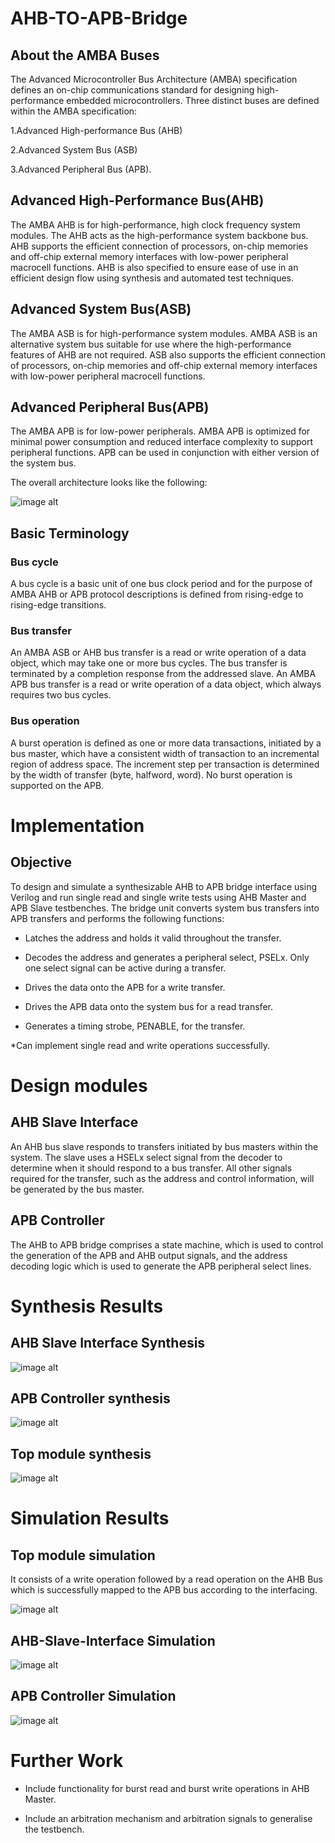 # AHB-TO-APB-Bridge

## About the AMBA Buses

The Advanced Microcontroller Bus Architecture (AMBA) specification defines an on-chip communications standard for designing high-performance embedded microcontrollers. Three distinct buses are defined within the AMBA specification:

1.Advanced High-performance Bus (AHB)

2.Advanced System Bus (ASB)

3.Advanced Peripheral Bus (APB).

## Advanced High-Performance Bus(AHB)

The AMBA AHB is for high-performance, high clock frequency system modules. The AHB acts as the high-performance system backbone bus. AHB supports the efficient connection of processors, on-chip memories and off-chip external memory interfaces with low-power peripheral macrocell functions. AHB is also specified to ensure ease of use in an efficient design flow using synthesis and automated test techniques.

## Advanced System Bus(ASB)

The AMBA ASB is for high-performance system modules. AMBA ASB is an alternative system bus suitable for use where the high-performance features of AHB are not required. ASB also supports the efficient connection of processors, on-chip memories and off-chip external memory interfaces with low-power peripheral macrocell functions.

## Advanced Peripheral Bus(APB)

The AMBA APB is for low-power peripherals. AMBA APB is optimized for minimal power consumption and reduced interface complexity to support peripheral functions. APB can be used in conjunction with either version of the system bus.

The overall architecture looks like the following:

![image alt](https://github.com/shashankteli/AHB-TO-APB-/blob/7a50c3d4ba07ff52e2c1e6b33cc5626acfd1a6d7/Architecture.jpeg)

## Basic Terminology

### Bus cycle

A bus cycle is a basic unit of one bus clock period and for the purpose of AMBA AHB or APB protocol descriptions is defined from rising-edge to rising-edge transitions.

### Bus transfer

An AMBA ASB or AHB bus transfer is a read or write operation of a data object, which may take one or more bus cycles. The bus transfer is terminated by a completion response from the addressed slave. An AMBA APB bus transfer is a read or write operation of a data object, which always requires two bus cycles.

### Bus operation

A burst operation is defined as one or more data transactions, initiated by a bus master, which have a consistent width of transaction to an incremental region of address space. The increment step per transaction is determined by the width of transfer (byte, halfword, word). No burst operation is supported on the APB.

# Implementation

## Objective

To design and simulate a synthesizable AHB to APB bridge interface using Verilog and run single read and single write tests using AHB Master and APB Slave testbenches. The bridge unit converts system bus transfers into APB transfers and performs the following functions:

* Latches the address and holds it valid throughout the transfer.

* Decodes the address and generates a peripheral select, PSELx. Only one select signal can be active during a transfer.

* Drives the data onto the APB for a write transfer.

* Drives the APB data onto the system bus for a read transfer.

* Generates a timing strobe, PENABLE, for the transfer.

*Can implement single read and write operations successfully.

# Design modules

## AHB Slave Interface

An AHB bus slave responds to transfers initiated by bus masters within the system. The slave uses a HSELx select signal from the decoder to determine when it should respond to a bus transfer. All other signals required for the transfer, such as the address and control information, will be generated by the bus master.

## APB Controller

The AHB to APB bridge comprises a state machine, which is used to control the generation of the APB and AHB output signals, and the address decoding logic which is used to generate the APB peripheral select lines.

# Synthesis Results

## AHB Slave Interface Synthesis

![image alt](https://github.com/shashankteli/AHB-TO-APB-/blob/510188f2be4753c375cfbef1bcce5c957c13547c/AHB%20slave%20synthesis.jpeg)

## APB Controller synthesis

![image alt](https://github.com/shashankteli/AHB-TO-APB-/blob/56ff4bccb07ba7e0531d1b29b8efc87ab727aa67/APB%20controller%20synthesis%20.jpeg)

## Top module synthesis

![image alt](https://github.com/shashankteli/AHB-TO-APB-/blob/8ec63327bbafd99add4106523f416f2e2c983867/Top%20module%20synthesis.jpeg)

# Simulation Results

## Top module simulation

It consists of a write operation followed by a read operation on the AHB Bus which is successfully mapped to the APB bus according to the interfacing.

![image alt](https://github.com/shashankteli/AHB-TO-APB-/blob/e30043c6e858d0e99502e37878be2d23474f496f/Top%20module%20sim.jpeg)

## AHB-Slave-Interface Simulation

![image alt](https://github.com/shashankteli/AHB-TO-APB-/blob/0de4ffe933bb55ba5becbabe544a7b83f413b3a9/AHB%20Slave%20Interface%20sim.jpeg)

## APB Controller Simulation

![image alt](https://github.com/shashankteli/AHB-TO-APB-/blob/5cde54fd7adfe6c12ddaeb6596e42157c47730bb/APB%20Controller%20sim.jpeg)

# Further Work

* Include functionality for burst read and burst write operations in AHB Master.
  
* Include an arbitration mechanism and arbitration signals to generalise the testbench.




